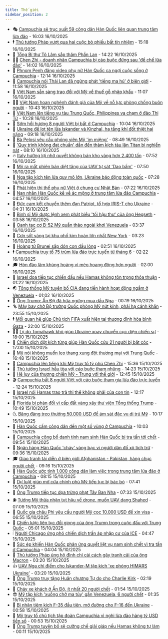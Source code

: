 ```yaml
---
title: Thế giới
sidebar_position: 2
---
```


<!-- vnexpress-the-gioi:START -->
- 🎭 [Campuchia sẽ trục xuất 59 công dân Hàn Quốc liên quan trung tâm lừa đảo](https://vnexpress.net/campuchia-se-truc-xuat-59-cong-dan-han-quoc-lien-quan-trung-tam-lua-dao-4952369.html) - 16:03 16/10/2025
- 🕴 [Thủ tướng Pháp vượt qua hai cuộc bỏ phiếu bất tín nhiệm](https://vnexpress.net/thu-tuong-phap-vuot-qua-hai-cuoc-bo-phieu-bat-tin-nhiem-4952351.html) - 15:18 16/10/2025
- 🤭 [Tổng Bí thư Tô Lâm sắp thăm Phần Lan](https://vnexpress.net/tong-bi-thu-to-lam-sap-tham-phan-lan-4952374.html) - 14:22 16/10/2025
- 🧑‍💻 [Chen Zhi - doanh nhân Campuchia bị cáo buộc đứng sau &#39;đế chế lừa đảo&#39;](https://vnexpress.net/chen-zhi-doanh-nhan-campuchia-bi-cao-buoc-dung-sau-de-che-lua-dao-4951801.html) - 14:02 16/10/2025
- 🦏 [Phnom Penh đăng video phụ nữ Hàn Quốc ca ngợi cuộc sống ở Campuchia](https://vnexpress.net/phnom-penh-dang-video-phu-nu-han-quoc-ca-ngoi-cuoc-song-o-campuchia-4952343.html) - 12:14 16/10/2025
- 🦒 [Campuchia nói Thái Lan đã ngừng phát &#39;tiếng ma hú&#39; ở biên giới](https://vnexpress.net/campuchia-noi-thai-lan-da-ngung-phat-tieng-ma-hu-o-bien-gioi-4952250.html) - 11:58 16/10/2025
- 🌈 [Việt Nam sẵn sàng trao đổi với Mỹ về thuế gỗ nhập khẩu](https://vnexpress.net/viet-nam-san-sang-trao-doi-voi-my-ve-thue-go-nhap-khau-4952315.html) - 11:07 16/10/2025
- 🧑‍🏫 [Việt Nam hoan nghênh đánh giá của Mỹ về nỗ lực phòng chống buôn người](https://vnexpress.net/viet-nam-hoan-nghenh-danh-gia-cua-my-ve-no-luc-phong-chong-buon-nguoi-4952301.html) - 10:43 16/10/2025
- 🐲 [Việt Nam lên tiếng vụ tàu Trung Quốc, Philippines va chạm ở đảo Thị Tứ](https://vnexpress.net/viet-nam-len-tieng-vu-tau-trung-quoc-philippines-va-cham-o-dao-thi-tu-4952316.html) - 10:28 16/10/2025
- 🦒 [Sớm hồi hương 8 người Việt bị bắt ở Campuchia](https://vnexpress.net/som-hoi-huong-8-nguoi-viet-bi-bat-o-campuchia-4952295.html) - 10:04 16/10/2025
- 🐻 [Ukraine để lọt tên lửa Iskander và Kinzhal, hạ tầng khí đốt thiệt hại nặng](https://vnexpress.net/ukraine-de-lot-ten-lua-iskander-va-kinzhal-ha-tang-khi-dot-thiet-hai-nang-4952266.html) - 09:18 16/10/2025
- 🚀 [Bà Pelosi yêu cầu phóng viên Mỹ &#39;im miệng&#39;](https://vnexpress.net/ba-pelosi-yeu-cau-phong-vien-my-im-mieng-4952205.html) - 08:49 16/10/2025
- 🥰 [&#39;Quy trình không đạt chuẩn&#39; dẫn đến thảm kịch tàu lặn Titan bị nghiền nát](https://vnexpress.net/quy-trinh-khong-dat-chuan-dan-den-tham-kich-tau-lan-titan-bi-nghien-nat-4952187.html) - 08:10 16/10/2025
- 🔥 [Italy hưởng lợi nhờ quyết không bán kho vàng hơn 2.400 tấn](https://vnexpress.net/italy-huong-loi-nho-quyet-khong-ban-kho-vang-hon-2-400-tan-4952155.html) - 07:52 16/10/2025
- 🥳 [Mỹ ra mắt phiên bản diệt tăng của UAV tự sát &#39;Dao bấm&#39;](https://vnexpress.net/my-ra-mat-phien-ban-diet-tang-cua-uav-tu-sat-dao-bam-4952132.html) - 07:50 16/10/2025
- 💼 [Nga tập kích tên lửa quy mô lớn, Ukraine báo động toàn quốc](https://vnexpress.net/nga-tap-kich-ten-lua-quy-mo-lon-ukraine-bao-dong-toan-quoc-4952130.html) - 07:28 16/10/2025
- 🤡 [Phát hiện thi thể phụ nữ Việt ở chung cư Nhật Bản](https://vnexpress.net/phat-hien-thi-the-phu-nu-viet-o-chung-cu-nhat-ban-4952144.html) - 07:22 16/10/2025
- 🌁 [Nạn nhân Hàn Quốc kể về ác mộng ở trung tâm lừa đảo Campuchia](https://vnexpress.net/nan-nhan-han-quoc-ke-ve-ac-mong-o-trung-tam-lua-dao-campuchia-4951950.html) - 04:57 16/10/2025
- 🤩 [Đức cam kết chuyển thêm đạn Patriot, tổ hợp IRIS-T cho Ukraine](https://vnexpress.net/duc-cam-ket-chuyen-them-dan-patriot-to-hop-iris-t-cho-ukraine-4952049.html) - 04:31 16/10/2025
- 🎉 [Binh sĩ Mỹ được lệnh xem phát biểu &#39;tối hậu thư&#39; của ông Hegseth](https://vnexpress.net/binh-si-my-duoc-lenh-xem-phat-bieu-toi-hau-thu-cua-ong-hegseth-4951972.html) - 03:58 16/10/2025
- 🎉 [Oanh tạc cơ B-52 Mỹ quần thảo ngoài khơi Venezuela](https://vnexpress.net/oanh-tac-co-b-52-my-quan-thao-ngoai-khoi-venezuela-4952047.html) - 03:37 16/10/2025
- 🌁 [Cơn sốt vàng tại khu phố kim hoàn lớn nhất New York](https://vnexpress.net/con-sot-vang-tai-khu-pho-kim-hoan-lon-nhat-new-york-4950765.html) - 03:23 16/10/2025
- 🌊 [Hoàng tử Brunei sắp đón con đầu lòng](https://vnexpress.net/hoang-tu-brunei-sap-don-con-dau-long-4952039.html) - 02:51 16/10/2025
- 🕴 [Campuchia truy tố 75 trùm lừa đảo trực tuyến từ tháng 6](https://vnexpress.net/campuchia-truy-to-75-trum-lua-dao-truc-tuyen-tu-thang-6-4951958.html) - 02:22 16/10/2025
- 🎓 [Hòn đảo lâm khủng hoảng vì mèo hoang đông hơn người](https://vnexpress.net/hon-dao-lam-khung-hoang-vi-meo-hoang-dong-hon-nguoi-4951239.html) - 02:00 16/10/2025
- 🦩 [Israel dọa tiếp tục chiến đấu nếu Hamas không tôn trọng thỏa thuận](https://vnexpress.net/israel-doa-tiep-tuc-chien-dau-neu-hamas-khong-ton-trong-thoa-thuan-4951951.html) - 01:22 16/10/2025
- 🌏 [Tổng thống Mỹ tuyên bố CIA đang tiến hành hoạt động ngầm ở Venezuela](https://vnexpress.net/tong-thong-my-tuyen-bo-cia-dang-tien-hanh-hoat-dong-ngam-o-venezuela-4951943.html) - 01:02 16/10/2025
- 🌋 [Ông Trump: Ấn Độ đã hứa ngừng mua dầu Nga](https://vnexpress.net/ong-trump-an-do-da-hua-ngung-mua-dau-nga-4951944.html) - 00:19 16/10/2025
- 🪜 [Máy bay chở Bộ trưởng Quốc phòng Mỹ nứt kính, phải hạ cánh khẩn](https://vnexpress.net/may-bay-cho-bo-truong-quoc-phong-my-nut-kinh-phai-ha-canh-khan-4951940.html) - 23:55 15/10/2025
- 🕴 [Mối quan hệ giúp Chủ tịch FIFA xuất hiện tại thượng đỉnh hòa bình Gaza](https://vnexpress.net/moi-quan-he-giup-chu-tich-fifa-xuat-hien-tai-thuong-dinh-hoa-binh-gaza-4951465.html) - 22:00 15/10/2025
- 🧑‍🏫 [Lý do Tomahawk khó giúp Ukraine xoay chuyển cục diện chiến sự](https://vnexpress.net/ly-do-tomahawk-kho-giup-ukraine-xoay-chuyen-cuc-dien-chien-su-4951553.html) - 18:00 15/10/2025
- 🌮 [Chiến dịch đột kích từng giúp Hàn Quốc cứu 21 người bị bắt cóc](https://vnexpress.net/chien-dich-dot-kich-tung-giup-han-quoc-cuu-21-nguoi-bi-bat-coc-4951474.html) - 17:00 15/10/2025
- 🚦 [Mỹ nói không muốn leo thang xung đột thương mại với Trung Quốc](https://vnexpress.net/my-noi-khong-muon-leo-thang-xung-dot-thuong-mai-voi-trung-quoc-4951910.html) - 16:48 15/10/2025
- 💫 [Campuchia lên tiếng khi Mỹ truy tố tỷ phú Chen Zhi](https://vnexpress.net/campuchia-len-tieng-khi-my-truy-to-ty-phu-chen-zhi-4951897.html) - 15:36 15/10/2025
- 🤡 [Thủ tướng Israel hầu tòa với cáo buộc tham nhũng](https://vnexpress.net/thu-tuong-israel-hau-toa-voi-cao-buoc-tham-nhung-4951879.html) - 14:23 15/10/2025
- 🦣 [Hệ lụy của thương chiến Mỹ - Trung với thế giới](https://vnexpress.net/he-luy-cua-thuong-chien-my-trung-voi-the-gioi-4951458.html) - 12:45 15/10/2025
- 🎬 [Campuchia bắt 8 người Việt với cáo buộc tham gia lừa đảo trực tuyến](https://vnexpress.net/campuchia-bat-8-nguoi-viet-voi-cao-buoc-tham-gia-lua-dao-truc-tuyen-4951811.html) - 12:24 15/10/2025
- 🎉 [Israel nói Hamas trao trả thi thể không phải của con tin](https://vnexpress.net/israel-noi-hamas-trao-tra-thi-the-khong-phai-cua-con-tin-4951857.html) - 12:17 15/10/2025
- 🎡 [Florida bị phản đối vì cấp đất vàng xây thư viện Tổng thống Trump](https://vnexpress.net/florida-bi-phan-doi-vi-cap-dat-vang-xay-thu-vien-tong-thong-trump-4951484.html) - 10:49 15/10/2025
- 🌜 [Băng đảng treo thưởng 50.000 USD để ám sát đặc vụ di trú Mỹ](https://vnexpress.net/bang-dang-treo-thuong-50-000-usd-de-am-sat-dac-vu-di-tru-my-4951758.html) - 10:17 15/10/2025
- 🎡 [Hàn Quốc cấm công dân đến một số vùng ở Campuchia](https://vnexpress.net/han-quoc-cam-cong-dan-den-mot-so-vung-o-campuchia-4951806.html) - 10:03 15/10/2025
- 🤗 [Campuchia công bố danh tính nam sinh Hàn Quốc bị tra tấn tới chết](https://vnexpress.net/campuchia-cong-bo-danh-tinh-nam-sinh-han-quoc-bi-tra-tan-toi-chet-4951728.html) - 09:54 15/10/2025
- 🦩 [Ngân hàng Hàn Quốc &#39;cháy&#39; vàng bạc vì người dân đổ xô tích trữ](https://vnexpress.net/ngan-hang-han-quoc-chay-vang-bac-vi-nguoi-dan-do-xo-tich-tru-4951748.html) - 09:36 15/10/2025
- 🎓 [Giao tranh tái diễn ở biên giới Afghanistan - Pakistan, hàng chục người chết](https://vnexpress.net/giao-tranh-tai-dien-o-bien-gioi-afghanistan-pakistan-hang-chuc-nguoi-chet-4951721.html) - 09:16 15/10/2025
- 🌁 [Hàn Quốc ước tính 1.000 công dân làm việc trong trung tâm lừa đảo ở Campuchia](https://vnexpress.net/han-quoc-uoc-tinh-1-000-cong-dan-lam-viec-trong-trung-tam-lua-dao-o-campuchia-4951697.html) - 08:15 15/10/2025
- 🤩 [Dự luật giúp mở cửa chính phủ Mỹ tiếp tục bị bác bỏ](https://vnexpress.net/du-luat-giup-mo-cua-chinh-phu-my-tiep-tuc-bi-bac-bo-4951652.html) - 07:41 15/10/2025
- 👹 [Ông Trump tiếp tục dọa trừng phạt Tây Ban Nha](https://vnexpress.net/ong-trump-tiep-tuc-doa-trung-phat-tay-ban-nha-4951650.html) - 07:33 15/10/2025
- ⛽️ [Tướng Mỹ thừa nhận tụt hậu về drone, muốn UAV dạng Shahed](https://vnexpress.net/tuong-my-thua-nhan-tut-hau-ve-drone-muon-uav-dang-shahed-4951588.html) - 07:09 15/10/2025
- 🚀 [Quốc gia châu Phi yêu cầu người Mỹ cọc 10.000 USD để xin visa](https://vnexpress.net/quoc-gia-chau-phi-yeu-cau-nguoi-my-coc-10-000-usd-de-xin-visa-4951550.html) - 06:55 15/10/2025
- 🎡 [Chiến lược liên tục đổi giọng của ông Trump trong cuộc đấu với Trung Quốc](https://vnexpress.net/chien-luoc-lien-tuc-doi-giong-cua-ong-trump-trong-cuoc-dau-voi-trung-quoc-4951470.html) - 05:01 15/10/2025
- 🕯 [Người Chicago ứng phó chiến dịch trấn áp nhập cư của ICE](https://vnexpress.net/nguoi-chicago-ung-pho-chien-dich-tran-ap-nhap-cu-cua-ice-4951514.html) - 04:47 15/10/2025
- 🐻 [Sức ép khiến Hàn Quốc phản ứng quyết liệt vụ nam sinh chết vì tra tấn ở Campuchia](https://vnexpress.net/suc-ep-khien-han-quoc-phan-ung-quyet-liet-vu-nam-sinh-chet-vi-tra-tan-o-campuchia-4951505.html) - 04:04 15/10/2025
- 🚦 [Thủ tướng Pháp ủng hộ đình chỉ cải cách gây tranh cãi của ông Macron](https://vnexpress.net/thu-tuong-phap-ung-ho-dinh-chi-cai-cach-gay-tranh-cai-cua-ong-macron-4951503.html) - 03:20 15/10/2025
- 👍 [UAV Nga chỉ điểm cho Iskander-M tập kích &#39;xe phóng HIMARS Ukraine&#39;](https://vnexpress.net/uav-nga-chi-diem-cho-iskander-m-tap-kich-xe-phong-himars-ukraine-4951510.html) - 03:20 15/10/2025
- 🚀 [Ông Trump truy tặng Huân chương Tự do cho Charlie Kirk](https://vnexpress.net/ong-trump-truy-tang-huan-chuong-tu-do-cho-charlie-kirk-4951478.html) - 02:19 15/10/2025
- 🌮 [Cháy xe khách ở Ấn Độ, ít nhất 20 người chết](https://vnexpress.net/chay-xe-khach-o-an-do-it-nhat-20-nguoi-chet-4951461.html) - 01:54 15/10/2025
- 😎 [Mỹ tập kích &#39;xuồng chở ma túy&#39; gần Venezuela, 6 người chết](https://vnexpress.net/my-tap-kich-xuong-cho-ma-tuy-gan-venezuela-6-nguoi-chet-4951466.html) - 01:35 15/10/2025
- 🐲 [Bỉ nhận tiêm kích F-35 đầu tiên, mở đường cho F-16 đến Ukraine](https://vnexpress.net/bi-nhan-tiem-kich-f-35-dau-tien-mo-duong-cho-f-16-den-ukraine-4951265.html) - 00:58 15/10/2025
- 💫 [Mỹ truy tố chủ tịch tập đoàn Campuchia vì nghi lừa đảo hàng tỷ USD tiền số](https://vnexpress.net/my-truy-to-chu-tich-tap-doan-campuchia-vi-nghi-lua-dao-hang-ty-usd-tien-so-4951451.html) - 00:53 15/10/2025
- 👀 [Ông Trump tuyên bố sẽ cưỡng chế giải giáp nếu Hamas không tự làm](https://vnexpress.net/ong-trump-tuyen-bo-se-cuong-che-giai-giap-neu-hamas-khong-tu-lam-4951449.html) - 00:11 15/10/2025<!-- vnexpress-the-gioi:END -->